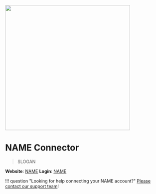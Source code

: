 <img src="https://static.openfintech.io/payment_providers/name/logo.svg?w=400" width="400px" >

# NAME Connector

> SLOGAN

**Website**: [NAME](WEBSITE)
**Login**: [NAME](WEBSITE)

!!! question "Looking for help connecting your NAME account?"
    [Please contact our support team](mailto:support@paycore.io)!